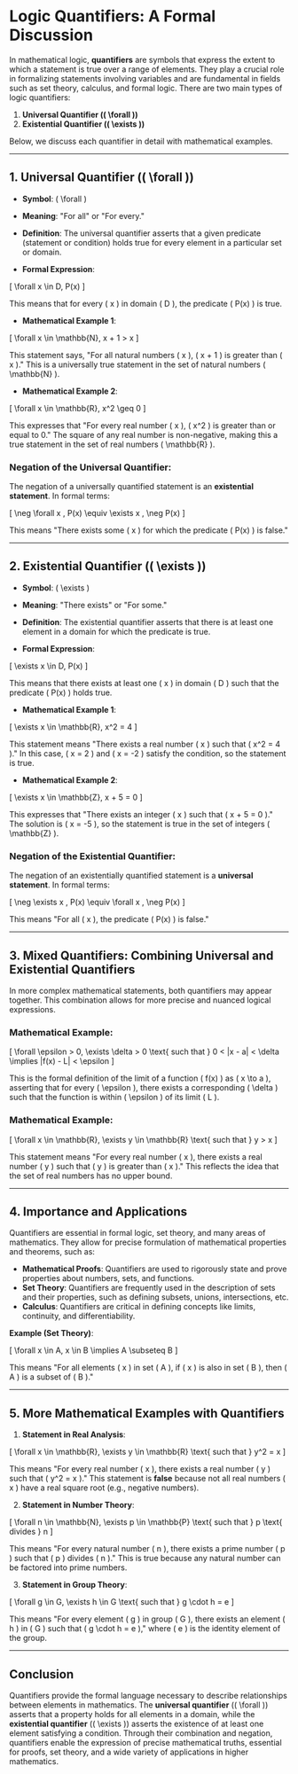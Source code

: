 # Logic Quantifiers: A Formal Discussion

In mathematical logic, **quantifiers** are symbols that express the extent to which a statement is true over a range of elements. They play a crucial role in formalizing statements involving variables and are fundamental in fields such as set theory, calculus, and formal logic. There are two main types of logic quantifiers:

1. **Universal Quantifier (\( \forall \))**
2. **Existential Quantifier (\( \exists \))**

Below, we discuss each quantifier in detail with mathematical examples.

---

## **1. Universal Quantifier (\( \forall \))**

- **Symbol**: \( \forall \)
- **Meaning**: "For all" or "For every."
- **Definition**: The universal quantifier asserts that a given predicate (statement or condition) holds true for every element in a particular set or domain.
  
- **Formal Expression**:

\[
\forall x \in D, P(x)
\]

  This means that for every \( x \) in domain \( D \), the predicate \( P(x) \) is true.

- **Mathematical Example 1**:

\[
\forall x \in \mathbb{N}, x + 1 > x
\]

  This statement says, "For all natural numbers \( x \), \( x + 1 \) is greater than \( x \)." This is a universally true statement in the set of natural numbers \( \mathbb{N} \).

- **Mathematical Example 2**:

\[
\forall x \in \mathbb{R}, x^2 \geq 0
\]

  This expresses that "For every real number \( x \), \( x^2 \) is greater than or equal to 0." The square of any real number is non-negative, making this a true statement in the set of real numbers \( \mathbb{R} \).

### **Negation of the Universal Quantifier**:

The negation of a universally quantified statement is an **existential statement**. In formal terms:

\[
\neg \forall x \, P(x) \equiv \exists x \, \neg P(x)
\]

This means "There exists some \( x \) for which the predicate \( P(x) \) is false."

---

## **2. Existential Quantifier (\( \exists \))**

- **Symbol**: \( \exists \)
- **Meaning**: "There exists" or "For some."
- **Definition**: The existential quantifier asserts that there is at least one element in a domain for which the predicate is true.
  
- **Formal Expression**:

\[
\exists x \in D, P(x)
\]

  This means that there exists at least one \( x \) in domain \( D \) such that the predicate \( P(x) \) holds true.

- **Mathematical Example 1**:

\[
\exists x \in \mathbb{R}, x^2 = 4
\]

  This statement means "There exists a real number \( x \) such that \( x^2 = 4 \)." In this case, \( x = 2 \) and \( x = -2 \) satisfy the condition, so the statement is true.

- **Mathematical Example 2**:

\[
\exists x \in \mathbb{Z}, x + 5 = 0
\]

  This expresses that "There exists an integer \( x \) such that \( x + 5 = 0 \)." The solution is \( x = -5 \), so the statement is true in the set of integers \( \mathbb{Z} \).

### **Negation of the Existential Quantifier**:

The negation of an existentially quantified statement is a **universal statement**. In formal terms:

\[
\neg \exists x \, P(x) \equiv \forall x \, \neg P(x)
\]

This means "For all \( x \), the predicate \( P(x) \) is false."

---

## **3. Mixed Quantifiers: Combining Universal and Existential Quantifiers**

In more complex mathematical statements, both quantifiers may appear together. This combination allows for more precise and nuanced logical expressions.

### **Mathematical Example**:

\[
\forall \epsilon > 0, \exists \delta > 0 \text{ such that } 0 < |x - a| < \delta \implies |f(x) - L| < \epsilon
\]

This is the formal definition of the limit of a function \( f(x) \) as \( x \to a \), asserting that for every \( \epsilon \), there exists a corresponding \( \delta \) such that the function is within \( \epsilon \) of its limit \( L \).

### **Mathematical Example**:

\[
\forall x \in \mathbb{R}, \exists y \in \mathbb{R} \text{ such that } y > x
\]

  This statement means "For every real number \( x \), there exists a real number \( y \) such that \( y \) is greater than \( x \)." This reflects the idea that the set of real numbers has no upper bound.

---

## **4. Importance and Applications**

Quantifiers are essential in formal logic, set theory, and many areas of mathematics. They allow for precise formulation of mathematical properties and theorems, such as:

- **Mathematical Proofs**: Quantifiers are used to rigorously state and prove properties about numbers, sets, and functions.
- **Set Theory**: Quantifiers are frequently used in the description of sets and their properties, such as defining subsets, unions, intersections, etc.
- **Calculus**: Quantifiers are critical in defining concepts like limits, continuity, and differentiability.
  
**Example (Set Theory)**:

\[
\forall x \in A, x \in B \implies A \subseteq B
\]

This means "For all elements \( x \) in set \( A \), if \( x \) is also in set \( B \), then \( A \) is a subset of \( B \)."

---

## **5. More Mathematical Examples with Quantifiers**

1. **Statement in Real Analysis**:

\[
\forall x \in \mathbb{R}, \exists y \in \mathbb{R} \text{ such that } y^2 = x
\]

   This means "For every real number \( x \), there exists a real number \( y \) such that \( y^2 = x \)." This statement is **false** because not all real numbers \( x \) have a real square root (e.g., negative numbers).

2. **Statement in Number Theory**:

\[
\forall n \in \mathbb{N}, \exists p \in \mathbb{P} \text{ such that } p \text{ divides } n
\]

   This means "For every natural number \( n \), there exists a prime number \( p \) such that \( p \) divides \( n \)." This is true because any natural number can be factored into prime numbers.

3. **Statement in Group Theory**:

\[
\forall g \in G, \exists h \in G \text{ such that } g \cdot h = e
\]

   This means "For every element \( g \) in group \( G \), there exists an element \( h \) in \( G \) such that \( g \cdot h = e \)," where \( e \) is the identity element of the group.

---

## **Conclusion**

Quantifiers provide the formal language necessary to describe relationships between elements in mathematics. The **universal quantifier** (\( \forall \)) asserts that a property holds for all elements in a domain, while the **existential quantifier** (\( \exists \)) asserts the existence of at least one element satisfying a condition. Through their combination and negation, quantifiers enable the expression of precise mathematical truths, essential for proofs, set theory, and a wide variety of applications in higher mathematics.
